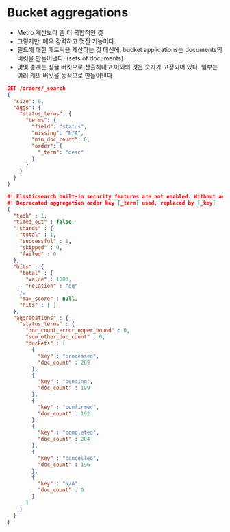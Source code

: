 # Bucket aggregations

-   Metro 계산보다 좀 더 복합적인 것
-   그렇지만, 매우 강력하고 멋진 기능이다.
-   필드에 대한 메트릭을 계산하는 것 대신에, bucket applications는 documents의 버킷을 만들어낸다.
    (sets of documents)
-   몇몇 총계는 싱글 버킷으로 산출해내고 이외의 것은 숫자가 고정되어 있다.
    일부는 여러 개의 버킷을 동적으로 만들어낸다

```json
GET /orders/_search
{
  "size": 0,
  "aggs": {
    "status_terms": {
      "terms": {
        "field": "status",
        "missing": "N/A",
        "min_doc_count": 0,
        "order": {
          "_term": "desc"
        }
      }
    }
  }
}

#! Elasticsearch built-in security features are not enabled. Without authentication, your cluster could be accessible to anyone. See https://www.elastic.co/guide/en/elasticsearch/reference/7.15/security-minimal-setup.html to enable security.
#! Deprecated aggregation order key [_term] used, replaced by [_key]
{
  "took" : 1,
  "timed_out" : false,
  "_shards" : {
    "total" : 1,
    "successful" : 1,
    "skipped" : 0,
    "failed" : 0
  },
  "hits" : {
    "total" : {
      "value" : 1000,
      "relation" : "eq"
    },
    "max_score" : null,
    "hits" : [ ]
  },
  "aggregations" : {
    "status_terms" : {
      "doc_count_error_upper_bound" : 0,
      "sum_other_doc_count" : 0,
      "buckets" : [
        {
          "key" : "processed",
          "doc_count" : 209
        },
        {
          "key" : "pending",
          "doc_count" : 199
        },
        {
          "key" : "confirmed",
          "doc_count" : 192
        },
        {
          "key" : "completed",
          "doc_count" : 204
        },
        {
          "key" : "cancelled",
          "doc_count" : 196
        },
        {
          "key" : "N/A",
          "doc_count" : 0
        }
      ]
    }
  }
}


```
